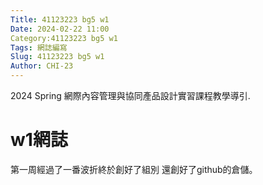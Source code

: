 ```yaml
---
Title: 41123223 bg5 w1
Date: 2024-02-22 11:00
Category:41123223 bg5 w1
Tags: 網誌編寫
Slug: 41123223 bg5 w1
Author: CHI-23
---
```


2024 Spring 網際內容管理與協同產品設計實習課程教學導引.

<!-- PELICAN_END_SUMMARY -->

# w1網誌
第一周經過了一番波折終於創好了組別 還創好了github的倉儲。